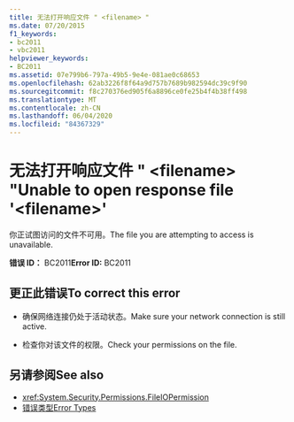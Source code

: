 ```yaml
---
title: 无法打开响应文件 " <filename> "
ms.date: 07/20/2015
f1_keywords:
- bc2011
- vbc2011
helpviewer_keywords:
- BC2011
ms.assetid: 07e799b6-797a-49b5-9e4e-081ae0c68653
ms.openlocfilehash: 62ab3226f8f64a9d757b7689b982594dc39c9f90
ms.sourcegitcommit: f8c270376ed905f6a8896ce0fe25b4f4b38ff498
ms.translationtype: MT
ms.contentlocale: zh-CN
ms.lasthandoff: 06/04/2020
ms.locfileid: "84367329"
---
```

# <a name="unable-to-open-response-file-filename"></a><span data-ttu-id="5dfe9-102">无法打开响应文件 " \<filename> "</span><span class="sxs-lookup"><span data-stu-id="5dfe9-102">Unable to open response file '\<filename>'</span></span>
<span data-ttu-id="5dfe9-103">你正试图访问的文件不可用。</span><span class="sxs-lookup"><span data-stu-id="5dfe9-103">The file you are attempting to access is unavailable.</span></span>  
  
 <span data-ttu-id="5dfe9-104">**错误 ID：** BC2011</span><span class="sxs-lookup"><span data-stu-id="5dfe9-104">**Error ID:** BC2011</span></span>  
  
## <a name="to-correct-this-error"></a><span data-ttu-id="5dfe9-105">更正此错误</span><span class="sxs-lookup"><span data-stu-id="5dfe9-105">To correct this error</span></span>  
  
- <span data-ttu-id="5dfe9-106">确保网络连接仍处于活动状态。</span><span class="sxs-lookup"><span data-stu-id="5dfe9-106">Make sure your network connection is still active.</span></span>  
  
- <span data-ttu-id="5dfe9-107">检查你对该文件的权限。</span><span class="sxs-lookup"><span data-stu-id="5dfe9-107">Check your permissions on the file.</span></span>  
  
## <a name="see-also"></a><span data-ttu-id="5dfe9-108">另请参阅</span><span class="sxs-lookup"><span data-stu-id="5dfe9-108">See also</span></span>

- <xref:System.Security.Permissions.FileIOPermission>
- [<span data-ttu-id="5dfe9-109">错误类型</span><span class="sxs-lookup"><span data-stu-id="5dfe9-109">Error Types</span></span>](../programming-guide/language-features/error-types.md)
